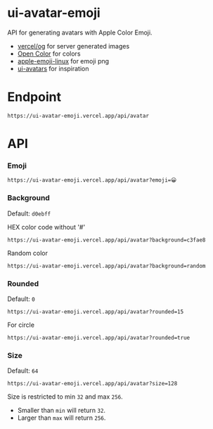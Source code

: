 # ui-avatar-emoji

API for generating avatars with Apple Color Emoji.

- [vercel/og](https://www.npmjs.com/package/@vercel/og) for server generated images
- [Open Color](https://yeun.github.io/open-color/) for colors
- [apple-emoji-linux](https://github.com/samuelngs/apple-emoji-linux) for emoji png
- [ui-avatars](https://ui-avatars.com) for inspiration

# Endpoint

```plaintext
https://ui-avatar-emoji.vercel.app/api/avatar
```

# API

### Emoji

```plaintext
https://ui-avatar-emoji.vercel.app/api/avatar?emoji=😀
```

### Background

Default: `d0ebff`

HEX color code without '#'

```plaintext
https://ui-avatar-emoji.vercel.app/api/avatar?background=c3fae8
```

Random color

```plaintext
https://ui-avatar-emoji.vercel.app/api/avatar?background=random
```

### Rounded

Default: `0`

```plaintext
https://ui-avatar-emoji.vercel.app/api/avatar?rounded=15
```

For circle

```plaintext
https://ui-avatar-emoji.vercel.app/api/avatar?rounded=true
```

### Size

Default: `64`

```plaintext
https://ui-avatar-emoji.vercel.app/api/avatar?size=128
```

Size is restricted to min `32` and max `256`.

- Smaller than `min` will return `32`.
- Larger than `max` will return `256`.

###
